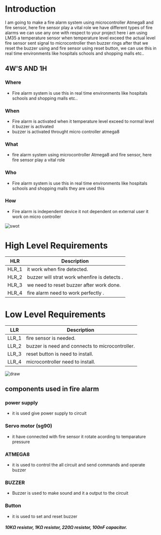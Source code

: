 # Introduction
I am going to make a fire alarm system using microcontroller Atmega8 and fire sensor, here fire sensor play a vital role we have different types of fire alarms
we can use any one with respect to your project here i am using LM35 a temperature sensor when temperature level exceed the actual level fire sensor sent signal to
microcontroller then buzzer rings after that we reset the buzzer using and fire sensor using reset button, we can use this in real time environments like hospitals
schools and shopping malls etc..


## 4W'S AND 1H

### Where
 * Fire alarm system is use this in real time environments like hospitals
schools and shopping malls etc..

### When
* Fire alarm is activated when it temperature level exceed to normal level it buzzer is activated
* buzzer is activated throught micro controller atmega8

### What
* fire alarm system using microcontroller Atmega8 and fire sensor, here fire sensor play a vital role

### Who 
*  Fire alarm system is use this in real time environments like hospitals
schools and shopping malls they are used this

### How
* Fire alarm is independent device it not dependent on external user it work on micro controller


![swot](https://user-images.githubusercontent.com/98829237/154809684-b91f2656-67a1-47f8-b83a-97014af517b6.jpg)


# High Level Requirements
|HLR|     Description  |
|------|  --------------|
|HLR_1|   it work when fire detected.
|HLR_2|   buzzer will strat work whenfire is detects .
|HLR_3|   we need to reset buzzer after work done.
|HLR_4|   fire alarm  need to work perfectly .
            
# Low Level Requirements
|LLR|     Description |
|------|  ------------|
|LLR_1|   fire sensor is needed.
|LLR_2|   buzzer is need and connects to microcontroller.
|LLR_3|   reset button is need to install.
|LLR_4|   microcontroller need to install.




![draw](https://user-images.githubusercontent.com/98829237/154810462-d61a4e29-ee06-4c74-bcf1-7e79af0a82ea.png)

## components used in fire alarm

### power supply
 * it is used give power supply to circuit

### Servo motor (sg90)
 * it have connected with fire sensor it rotate acording to temparature pressure 

### ATMEGA8
 * it is used to control the all circuit and send commands and operate buzzer

### BUZZER
 * Buzzer is used to make sound and it a output to the circuit

### Button
 * it is used to set and reset buzzer
 
 
 

 ##### 10KΩ resistor, 1KΩ resistor, 220Ω resistor, 100nF capacitor.




